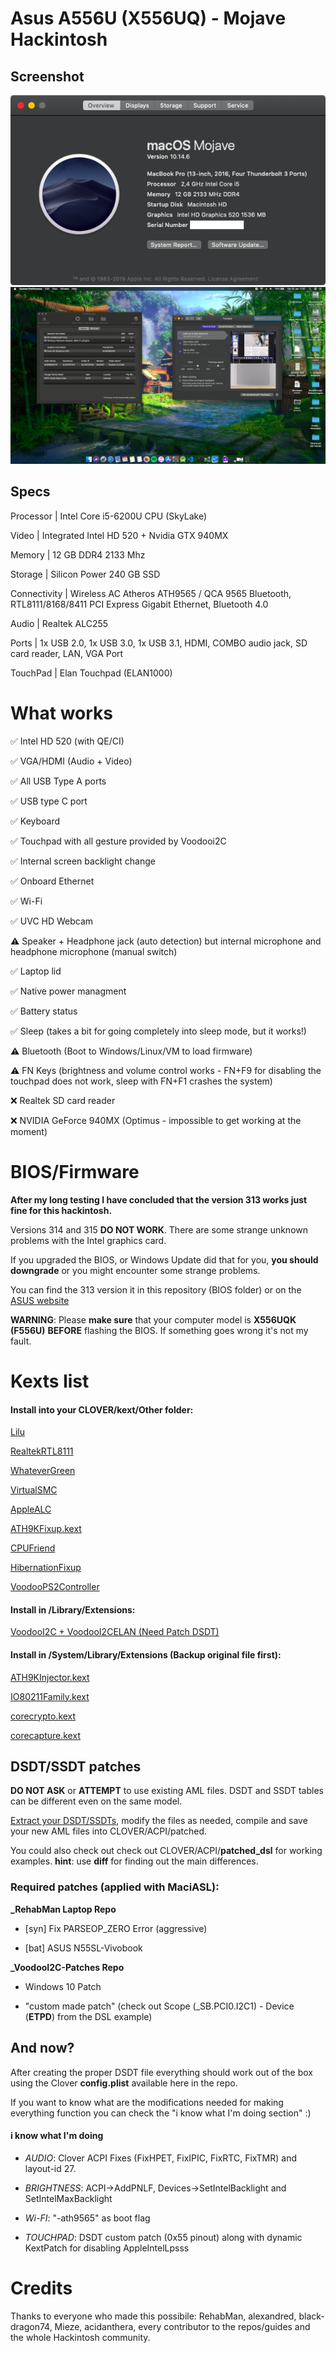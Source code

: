   

# Asus A556U (X556UQ) - Mojave Hackintosh

## Screenshot

![Screenshot_1](Screenshot/Screen%20Shot%202020-01-25%20at%2011.01.22.png)
![Screenshot_2](Screenshot/Screen%20Shot%202020-01-25%20at%2011.07.59.png)
  

## Specs

  

  

Processor | Intel Core i5-6200U CPU (SkyLake)

  

  

Video | Integrated Intel HD 520 + Nvidia GTX 940MX

  

  

Memory | 12 GB DDR4 2133 Mhz 

  

  

Storage | Silicon Power 240 GB SSD

  

  

Connectivity | Wireless AC Atheros ATH9565 / QCA 9565 Bluetooth, RTL8111/8168/8411 PCI Express Gigabit Ethernet, Bluetooth 4.0

  

  

Audio | Realtek ALC255

  

  

Ports | 1x USB 2.0, 1x USB 3.0, 1x USB 3.1, HDMI, COMBO audio jack, SD card reader, LAN, VGA Port

  

  

TouchPad | Elan Touchpad (ELAN1000)

  

  

# What works

  

  

✅ Intel HD 520 (with QE/CI)

  

  

  

✅ VGA/HDMI (Audio + Video)

  

  

  

✅ All USB Type A ports

  

  

  

✅ USB type C port

  

  

  

✅ Keyboard

  

  

  

✅ Touchpad with all gesture provided by Voodooi2C

  

  

  

✅ Internal screen backlight change

  

  

  

✅ Onboard Ethernet

  

  

  

✅ Wi-Fi

  

  

  

✅ UVC HD Webcam

  

  

  

⚠️ Speaker + Headphone jack (auto detection) but internal microphone and headphone microphone (manual switch)

  

  

  

✅ Laptop lid

  

  

  

✅ Native power managment

  

  

  

✅ Battery status

  

  

✅ ️Sleep (takes a bit for going completely into sleep mode, but it works!)

  

  

⚠️ Bluetooth (Boot to Windows/Linux/VM to load firmware)

  

  

⚠️ FN Keys (brightness and volume control works - FN+F9 for disabling the touchpad does not work, sleep with FN+F1 crashes the system)

  

  

  

❌ Realtek SD card reader

  

  

  

❌ NVIDIA GeForce 940MX (Optimus - impossible to get working at the moment)

  

  

# BIOS/Firmware
**After my long testing I have concluded that the version 313 works just fine for this hackintosh.**

Versions 314 and 315 **DO NOT WORK**. 
There are some strange unknown problems with the Intel graphics card.

If you upgraded the BIOS, or Windows Update did that for you, **you should downgrade** or you might encounter some strange problems.

You can find the 313 version it in this repository (BIOS folder) or on the [ASUS website](https://www.asus.com/supportonly/F556UQ/HelpDesk_BIOS/)

**WARNING**: Please **make sure** that your computer model is **X556UQK (F556U)** **BEFORE** flashing the BIOS. 
If something goes wrong it's not my fault.

# Kexts list

  

  

#### Install into your CLOVER/kext/Other folder:

  

  

[Lilu](https://github.com/acidanthera/Lilu)

  

  

  

[RealtekRTL8111](https://github.com/Mieze/RTL8111_driver_for_OS_X)

  

[WhateverGreen](https://github.com/acidanthera/WhateverGreen)  

  

[VirtualSMC](https://github.com/acidanthera/VirtualSMC)

  

  

  

[AppleALC](https://github.com/acidanthera/AppleALC)

  

  

[ATH9KFixup.kext](https://github.com/black-dragon74/ATH9KFixup)

  
  

[CPUFriend](https://github.com/acidanthera/CPUFriend)

  
  
  
[HibernationFixup](https://github.com/acidanthera/HibernationFixup)




[VoodooPS2Controller](https://bitbucket.org/RehabMan/os-x-voodoo-ps2-controller/downloads/)


#### Install in /Library/Extensions:

  

  

[VoodooI2C + VoodooI2CELAN (Need Patch DSDT)](https://github.com/alexandred/VoodooI2C)


  

  

#### Install in /System/Library/Extensions (Backup original file first):

[ATH9KInjector.kext](https://github.com/black-dragon74/ATH9KFixup)



[IO80211Family.kext]()

[corecrypto.kext]()

[corecapture.kext]()


## DSDT/SSDT patches

**DO NOT ASK** or **ATTEMPT** to use existing AML files. DSDT and SSDT tables can be different even on the same model.


[Extract your DSDT/SSDTs](https://www.tonymacx86.com/threads/guide-patching-laptop-dsdt-ssdts.152573/), modify the files as needed, compile and save your new AML files into CLOVER/ACPI/patched.

You could also check out check out CLOVER/ACPI/**patched_dsl** for working examples.
**hint**: use **diff** for finding out the main differences.

  
### Required patches (applied with MaciASL):

  

**_RehabMan Laptop Repo**

  

  

-  [syn] Fix PARSEOP_ZERO Error (aggressive)

  

  

-  [bat] ASUS N55SL-Vivobook

  

  

  

**_VoodooI2C-Patches Repo**

  

  

- Windows 10 Patch

  

  

  

- "custom made patch" (check out Scope (_SB.PCI0.I2C1) - Device (**ETPD**) from the DSL example)

  

  

## And now?
After creating the proper DSDT file everything should work out of the box using the Clover **config.plist** available here in the repo.

If you want to know what are the modifications needed for making everything function you can check the "i know what I'm doing section" :)

#### i know what I'm doing 
-  *AUDIO*: Clover ACPI Fixes (FixHPET, FixIPIC, FixRTC, FixTMR) and layout-id 27.

- *BRIGHTNESS*: ACPI->AddPNLF, Devices->SetIntelBacklight and SetIntelMaxBacklight

- *Wi-FI*: "-ath9565" as boot flag

-  *TOUCHPAD*: DSDT custom patch (0x55 pinout) along with dynamic KextPatch for disabling AppleIntelLpsss

  

# Credits

  

  

Thanks to everyone who made this possibile: RehabMan, alexandred, black-dragon74, Mieze, acidanthera, every contributor to the repos/guides and the whole Hackintosh community.
